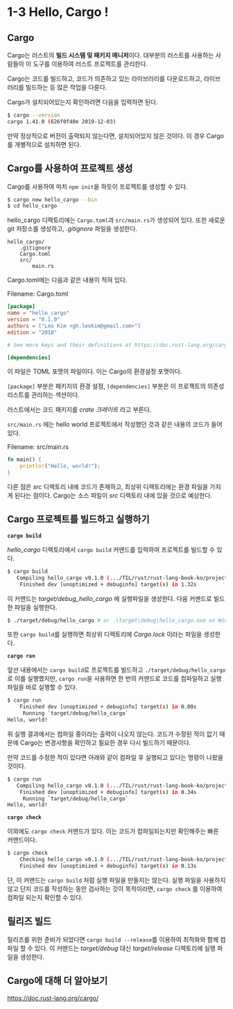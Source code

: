 # 1-3 Hello, Cargo !

## Cargo

Cargo는 러스트의 **빌드 시스템 및 패키지 매니저**이다. 대부분의 러스트를 사용하는 사람들이 이 도구를 이용하여 러스트 프로젝트를 관리한다.

Cargo는 코드를 빌드하고, 코드가 의존하고 있는 라이브러리를 다운로드하고, 라이브러리를 빌드하는 등 많은 작업을 다룬다.

Cargo가 설치되어있는지 확인하려면 다음을 입력하면 된다.

```bash
$ cargo --version
cargo 1.41.0 (626f0f40e 2019-12-03)
```

만약 정상적으로 버전이 출력되지 않는다면, 설치되어있지 않은 것이다. 이 경우 Cargo를 개별적으로 설치하면 된다.

## Cargo를 사용하여 프로젝트 생성

Cargo를 사용하여 마치 `npm init`을 하듯이 프로젝트를 생성할 수 있다.

```bash
$ cargo new hello_cargo --bin
$ cd hello_cargo
```

hello_cargo 디렉토리에는 `Cargo.toml`과 `src/main.rs`가 생성되어 있다. 또한 새로운 git 저장소를 생성하고, _.gitignore_ 파일을 생성한다.

```
hello_cargo/
    .gitignore
    Cargo.toml
    src/
        main.rs
```

Cargo.toml에는 다음과 같은 내용이 적혀 있다.

Filename: Cargo.toml

```toml
[package]
name = "hello_cargo"
version = "0.1.0"
authors = ["Leo Kim <gh.leokim@gmail.com>"]
edition = "2018"

# See more keys and their definitions at https://doc.rust-lang.org/cargo/reference/manifest.html

[dependencies]
```

이 파일은 TOML 포맷의 파일이다. 이는 Cargo의 환경설정 포맷이다.

`[package]` 부분은 패키지의 환경 설정, `[dependencies]` 부분은 이 프로젝트의 의존성 리스트를 관리하는 섹션이다.

러스트에서는 코드 패키지를 _crate 크레이트_ 라고 부른다. 

`src/main.rs` 에는 hello world 프로젝트에서 작성했던 것과 같은 내용의 코드가 들어 있다.

Filename: src/main.rs

```rust
fn main() {
    println!("Hello, world!");
}
```

다른 점은 _src_ 디렉토리 내에 코드가 존재하고, 최상위 디렉토리에는 환경 파일을 가지게 된다는 점이다. Cargo는 소스 파일이 _src_ 디렉토리 내에 있을 것으로 예상한다.

## Cargo 프로젝트를 빌드하고 실행하기

**`cargo build`**

*hello_cargo* 디렉토리에서 `cargo build` 커맨드를 입력하여 프로젝트를 빌드할 수 있다.

```bash
$ cargo build
   Compiling hello_cargo v0.1.0 (.../TIL/rust/rust-lang-book-ko/projects/hello_cargo)
    Finished dev [unoptimized + debuginfo] target(s) in 1.32s
```

이 커맨드는 *target/debug_hello_cargo* 에 실행파일을 생성한다. 다음 커맨드로 빌드한 파일을 실행한다.

```bash
$ ./target/debug/hello_cargo # or .\target\debug\hello_cargo.exe on Windows
```

또한 `cargo build`를 실행하면 최상위 디렉토리에 *Cargo.lock* 이라는 파일을 생성한다.

**`cargo run`**

앞선 내용에서는 `cargo build`로 프로젝트를 빌드하고 `./target/debug/hello_cargo` 로 이를 실행했지만, `cargo run`을 사용하면 한 번의 커맨드로 코드를 컴파일하고 실행파일을 바로 실행할 수 있다.

```bash
$ cargo run
    Finished dev [unoptimized + debuginfo] target(s) in 0.00s
     Running `target/debug/hello_cargo`
Hello, world!
```

위 실행 결과에서는 컴파일 중이라는 출력이 나오지 않는다. 코드가 수정된 적이 없기 때문에 Cargo는 변경사항을 확인하고 필요한 경우 다시 빌드하기 때문이다.

만약 코드를 수정한 적이 있다면 아래와 같이 컴파일 후 실행되고 있다는 명령이 나왔을 것이다.

```bash
$ cargo run
   Compiling hello_cargo v0.1.0 (.../TIL/rust/rust-lang-book-ko/projects/hello_cargo)
    Finished dev [unoptimized + debuginfo] target(s) in 0.34s
     Running `target/debug/hello_cargo`
Hello, world!
```

**`cargo check`**

이외에도 `cargo check` 커맨드가 있다. 이는 코드가 컴파일되는지만 확인해주는 빠른 커맨드이다.

```bash
$ cargo check
    Checking hello_cargo v0.1.0 (.../TIL/rust/rust-lang-book-ko/projects/hello_cargo)
    Finished dev [unoptimized + debuginfo] target(s) in 0.13s
```

단, 이 커맨드는 `cargo build` 처럼 실행 파일을 만들지는 않는다. 실행 파일을 사용하지 않고 단지 코드를 작성하는 동안 검사하는 것이 목적이라면, `cargo check` 를 이용하여 컴파일 되는지 확인할 수 있다.

## 릴리즈 빌드

릴리즈를 위한 준비가 되었다면 `cargo build --release`를 이용하여 최적화와 함께 컴파일 할 수 있다. 이 커맨드는 *target/debug* 대신 *target/release* 디렉토리에 실행 파일을 생성한다. 

## Cargo에 대해 더 알아보기

https://doc.rust-lang.org/cargo/